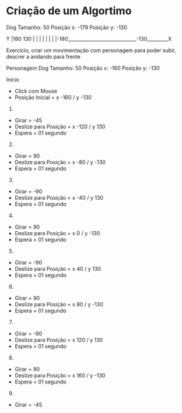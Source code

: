 # Criação de um Algortimo

Dog
Tamanho: 50
Posição x: -179
Posição y: -130

Y
|180                                130
|
|
|
|
|
|
|
|_-180______________________________-130_________X

Exercício, criar um movimentação com personagem para poder subir, descrer a andando para frente


Personagem Dog
Tamanho: 50
Posição x: -160 
Posição y: -130

Inicio
- Click com Mouse
- Posição Inicial = x -160 / y -130
01.
- Girar = -45
- Deslize para Posição = x -120 / y 130
- Espera = 01 segundo
02.
- Girar = 90
- Deslize para Posição = x -80 / y -130
- Espera = 01 segundo
03.
- Girar = -90
- Deslize para Posição = x -40 / y 130
- Espera = 01 segundo
04.
- Girar = 90
- Deslize para Posição = x 0 / y -130
- Espera = 01 segundo
05.
- Girar = -90
- Deslize para Posição = x 40 / y 130
- Espera = 01 segundo
06.
- Girar = 90
- Deslize para Posição = x 80 / y -130
- Espera = 01 segundo
07.
- Girar = -90
- Deslize para Posição = x 120 / y 130
- Espera = 01 segundo
08.
- Girar = 90
- Deslize para Posição = x 160 / y -130
- Espera = 01 segundo
09.
- Girar = -45
